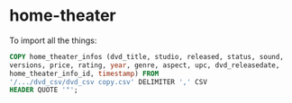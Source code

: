 # home-theater
To import all the things:
```sql
COPY home_theater_infos (dvd_title, studio, released, status, sound,
versions, price, rating, year, genre, aspect, upc, dvd_releasedate,
home_theater_info_id, timestamp) FROM
'/.../dvd_csv/dvd_csv copy.csv' DELIMITER ',' CSV
HEADER QUOTE '"';
```
